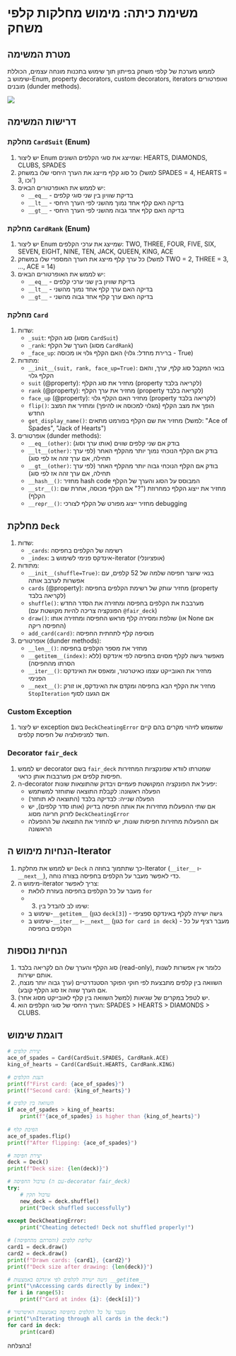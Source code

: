 # משימת כיתה: מימוש מחלקות קלפי משחק
## מטרת המשימה
לממש מערכת של קלפי משחק בפייתון תוך שימוש בתכנות מונחה עצמים, הכוללת שימוש ב-Enum, property decorators, custom decorators, iterators ואופרטורים מובנים (dunder methods).

<img src="card_diagram.png">

## דרישות המשימה

### מחלקת `CardSuit` (Enum)
1. יש ליצור Enum שמייצג את סוגי הקלפים השונים: HEARTS, DIAMONDS, CLUBS, SPADES
2. כל סוג קלף מייצג את הערך היחסי שלו במשחק (למשל SPADES = 4, HEARTS = 3, וכו')
3. יש לממש את האופרטורים הבאים:
   - `__eq__` - בדיקת שוויון בין שני סוגי קלפים
   - `__lt__` - בדיקה האם קלף אחד נמוך מהשני לפי הערך היחסי
   - `__gt__` - בדיקה האם קלף אחד גבוה מהשני לפי הערך היחסי

### מחלקת `CardRank` (Enum)
1. יש ליצור Enum שמייצג את ערכי הקלפים: TWO, THREE, FOUR, FIVE, SIX, SEVEN, EIGHT, NINE, TEN, JACK, QUEEN, KING, ACE
2. כל ערך קלף מייצג את הערך המספרי שלו במשחק (למשל TWO = 2, THREE = 3, ..., ACE = 14)
3. יש לממש את האופרטורים הבאים:
   - `__eq__` - בדיקת שוויון בין שני ערכי קלפים
   - `__lt__` - בדיקה האם ערך קלף אחד נמוך מהשני
   - `__gt__` - בדיקה האם ערך קלף אחד גבוה מהשני

### מחלקת `Card`
1. שדות:
   - `_suit`: סוג הקלף (מסוג `CardSuit`)
   - `_rank`: הערך של הקלף (מסוג `CardRank`)
   - `_face_up`: האם הקלף גלוי או מכוסה (ברירת מחדל: גלוי - True)
2. מתודות:
   - `__init__(suit, rank, face_up=True)`: בנאי המקבל סוג קלף, ערך, והאם הקלף גלוי
   - `suit` (@property): מחזיר את סוג הקלף (property לקריאה בלבד)
   - `rank` (@property): מחזיר את ערך הקלף (property לקריאה בלבד)
   - `face_up` (@property): מחזיר האם הקלף גלוי (property לקריאה בלבד)
   - `flip()`: הופך את מצב הקלף (מגלוי למכוסה או להיפך) ומחזיר את המצב החדש
   - `get_display_name()`: מחזיר את שם הקלף בפורמט מתאים (למשל: "Ace of Spades", "Jack of Hearts")
3. אופרטורים (dunder methods):
   - `__eq__(other)`: בודק אם שני קלפים שווים (אותו ערך וסוג)
   - `__lt__(other)`: בודק אם הקלף הנוכחי נמוך יותר מהקלף האחר (לפי ערך תחילה, אם ערך זהה אז לפי סוג)
   - `__gt__(other)`: בודק אם הקלף הנוכחי גבוה יותר מהקלף האחר (לפי ערך תחילה, אם ערך זהה אז לפי סוג)
   - `__hash__()`: מחזיר hash code המבוסס על הסוג והערך של הקלף
   - `__str__()`: מחזיר את ייצוג הקלף כמחרוזת ("?" אם הקלף מכוסה, אחרת שם הקלף)
   - `__repr__()`: מחזיר ייצוג מפורט של הקלף לצורכי debugging

## מחלקת `Deck`
1. שדות:
   - `_cards`: רשימה של הקלפים בחפיסה
   - `_index`: אינדקס פנימי לשימוש ב-iterator (אופציונלי)
2. מתודות:
   - `__init__(shuffle=True)`: בנאי שיוצר חפיסה שלמה של 52 קלפים, עם אפשרות לערבב אותה
   - `cards` (@property): מחזיר עותק של רשימת הקלפים בחפיסה (property לקריאה בלבד)
   - `shuffle()`: מערבבת את הקלפים בחפיסה ומחזירה את הסדר החדש (הפונקציה צריכה להיות מקושטת עם `@fair_deck`)
   - `draw()`: שולפת ומסירה קלף מראש החפיסה ומחזירה אותו (או None אם החפיסה ריקה)
   - `add_card(card)`: מוסיפה קלף לתחתית החפיסה
3. אופרטורים (dunder methods):
   - `__len__()`: מחזיר את מספר הקלפים בחפיסה
   - `__getitem__(index)`: מאפשר גישה לקלף מסוים בחפיסה לפי אינדקס (ללא הסרתו מהחפיסה)
   - `__iter__()`: מחזיר את האובייקט עצמו כאיטרטור, ומאפס את האינדקס הפנימי
   - `__next__()`: מחזיר את הקלף הבא בחפיסה ומקדם את האינדקס, או זורק `StopIteration` אם הגענו לסוף

### Custom Exception
1. יש ליצור exception בשם `DeckCheatingError` שמשמש לזיהוי מקרים בהם קיים חשד למניפולציה של חפיסת קלפים.

### Decorator `fair_deck`
1. יש לממש decorator בשם `fair_deck` שמטרתו לוודא שפונקציות המחזירות חפיסות קלפים אכן מערבבות אותן כראוי.
2. ה-decorator יפעיל את הפונקציה המקושטת פעמיים ויבדוק שהתוצאות שונות:
   - הפעלה ראשונה: לקבלת התוצאה שתוחזר למשתמש
   - הפעלה שנייה: לבדיקה בלבד (התוצאה לא תוחזר)
   - אם שתי ההפעלות מחזירות את אותה חפיסה בדיוק (אותו סדר קלפים), יש לזרוק חריגה מסוג `DeckCheatingError`
   - אם ההפעלות מחזירות חפיסות שונות, יש להחזיר את התוצאה של ההפעלה הראשונה
## הנחיות מימוש ה-Iterator
1. יש לממש את מחלקת `Deck` כך שתתמוך בחוזה ה-Iterator (`__iter__` ו-`__next__`), כדי לאפשר מעבר על הקלפים בחפיסה בצורה נוחה.
2. מימוש ה-iterator צריך לאפשר:
   - מעבר על כל הקלפים בחפיסה בעזרת לולאת `for`
   - 3. שימו לב להבדל בין:
   - שימוש ב-`__getitem__` (כגון `deck[3]`) - גישה ישירה לקלף באינדקס ספציפי
   - שימוש ב-`__iter__` ו-`__next__` (כגון `for card in deck`) - מעבר רציף על כל הקלפים בחפיסה

## הנחיות נוספות
1. סוג הקלף והערך שלו הם לקריאה בלבד (read-only), כלומר אין אפשרות לשנות אותם ישירות.
2. השוואה בין קלפים מתבצעת לפי חוקי הפוקר הסטנדרטיים (ערך גבוה יותר מנצח, אם הערך שווה אז סוג הקלף קובע).
3. יש לטפל במקרים של שגיאות (למשל השוואה בין קלף לאובייקט מסוג אחר).
4. הערך היחסי של סוגי הקלפים הוא: SPADES > HEARTS > DIAMONDS > CLUBS.

## דוגמת שימוש
```python
# יצירת קלפים
ace_of_spades = Card(CardSuit.SPADES, CardRank.ACE)
king_of_hearts = Card(CardSuit.HEARTS, CardRank.KING)

# הצגת הקלפים
print(f"First card: {ace_of_spades}")
print(f"Second card: {king_of_hearts}")

# השוואה בין קלפים
if ace_of_spades > king_of_hearts:
    print(f"{ace_of_spades} is higher than {king_of_hearts}")
    
# הפיכת קלף
ace_of_spades.flip()
print(f"After flipping: {ace_of_spades}")

# יצירת חפיסה
deck = Deck()
print(f"Deck size: {len(deck)}")

# ערבול החפיסה (עם ה-decorator fair_deck)
try:
    # ערבול תקין
    new_deck = deck.shuffle()
    print("Deck shuffled successfully")
    
except DeckCheatingError:
    print("Cheating detected! Deck not shuffled properly!")

# שליפת קלפים (והסרתם מהחפיסה)
card1 = deck.draw()
card2 = deck.draw()
print(f"Drawn cards: {card1}, {card2}")
print(f"Deck size after drawing: {len(deck)}")

# גישה ישירה לקלפים לפי אינדקס באמצעות __getitem__
print("\nAccessing cards directly by index:")
for i in range(5):
    print(f"Card at index {i}: {deck[i]}")

# מעבר על כל הקלפים בחפיסה באמצעות האיטרטור
print("\nIterating through all cards in the deck:")
for card in deck:
    print(card)
```
בהצלחה!
